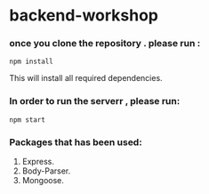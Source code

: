 # backend-workshop

### once you clone the repository . please run :

```npm install```

This will install all required dependencies.

### In order to run the serverr , please run:

```npm start```

### Packages that has been used:
1. Express.
2. Body-Parser.
3. Mongoose.
   

